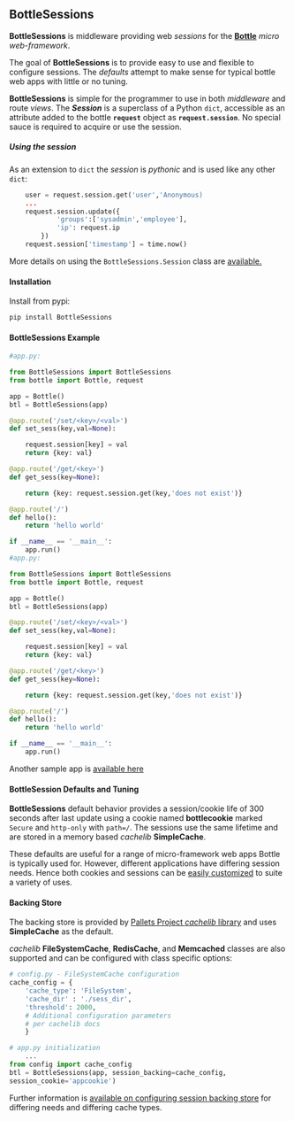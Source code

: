 
## BottleSessions

**BottleSessions** is middleware providing web _sessions_ for the **[Bottle](http://bottlepy.org/docs/dev/)** *micro web-framework*.  

The goal of **BottleSessions** is to provide easy to use and flexible to configure sessions. The _defaults_ attempt to make sense for typical bottle web apps with little or no tuning.  

**BottleSessions** is simple for the programmer to use in both *middleware* and route *views*. The ***Session*** is a superclass of a Python `dict`, accessible as an attribute added to the bottle **`request`** object as **`request.session`**. No special sauce is required to acquire or use the session.
##### Using the session
As an extension to `dict` the *session* is *pythonic* and is used like any other `dict`:
```python
    user = request.session.get('user','Anonymous)
    ...
    request.session.update({
            'groups':['sysadmin','employee'], 
            'ip': request.ip
        })
    request.session['timestamp'] = time.now()
```
More details on using the `BottleSessions.Session` class are [available.](docs/SESSIONS.md)
#### Installation

Install from pypi:
```bash
pip install BottleSessions
```
#### BottleSessions Example 

```python
#app.py:

from BottleSessions import BottleSessions
from bottle import Bottle, request

app = Bottle()
btl = BottleSessions(app)

@app.route('/set/<key>/<val>')
def set_sess(key,val=None):

    request.session[key] = val
    return {key: val}

@app.route('/get/<key>')
def get_sess(key=None):

    return {key: request.session.get(key,'does not exist')}

@app.route('/')
def hello():
    return 'hello world'

if __name__ == '__main__':
    app.run()
#app.py:

from BottleSessions import BottleSessions
from bottle import Bottle, request

app = Bottle()
btl = BottleSessions(app)

@app.route('/set/<key>/<val>')
def set_sess(key,val=None):

    request.session[key] = val
    return {key: val}

@app.route('/get/<key>')
def get_sess(key=None):

    return {key: request.session.get(key,'does not exist')}

@app.route('/')
def hello():
    return 'hello world'

if __name__ == '__main__':
    app.run()

```
Another sample app is [available here](examples/sample_session_app.py)

#### BottleSession Defaults and Tuning

**BottleSessions** default behavior provides a session/cookie life of 300 seconds after last update using a cookie named **bottlecookie** marked `Secure` and `http-only` with `path=/`. The sessions use the same lifetime and are stored in a memory based *cachelib* **SimpleCache**.

These defaults are useful for a range of micro-framework web apps Bottle is typically used for. However, different applications have differing session needs. Hence both cookies and sessions can be [easily customized](docs/OPTIONS.md) to suite a variety of uses.  

#### Backing Store
The backing store is provided by [Pallets Project *cachelib* library](https://pypi.org/project/cachelib/) and uses **SimpleCache** as the default.  

*cachelib* **FileSystemCache**, **RedisCache**, and **Memcached** classes are also supported and can be configured with class specific options:

```python
# config.py - FileSystemCache configuration
cache_config = {
    'cache_type': 'FileSystem',
    'cache_dir' : './sess_dir',
    'threshold': 2000,
    # Additional configuration parameters
    # per cachelib docs
    }
```
```python
# app.py initialization
    ...
from config import cache_config
btl = BottleSessions(app, session_backing=cache_config,
session_cookie='appcookie')
```
Further information is [available on configuring session backing store](docs/BACKING.md) for differing needs and differing cache types.
